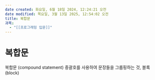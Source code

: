 ```yaml
---
date created: 화요일, 6월 18일 2024, 12:24:21 오전
date modified: 목요일, 3월 13일 2025, 12:54:02 오전
title: 복합문
과목:
  - "[[프로그래밍 입문]]"
---
```


# 복합문

복합문 (compound statement)
중괄호를 사용하여 문장들을 그룹핑하는 것,
블록 (block)
